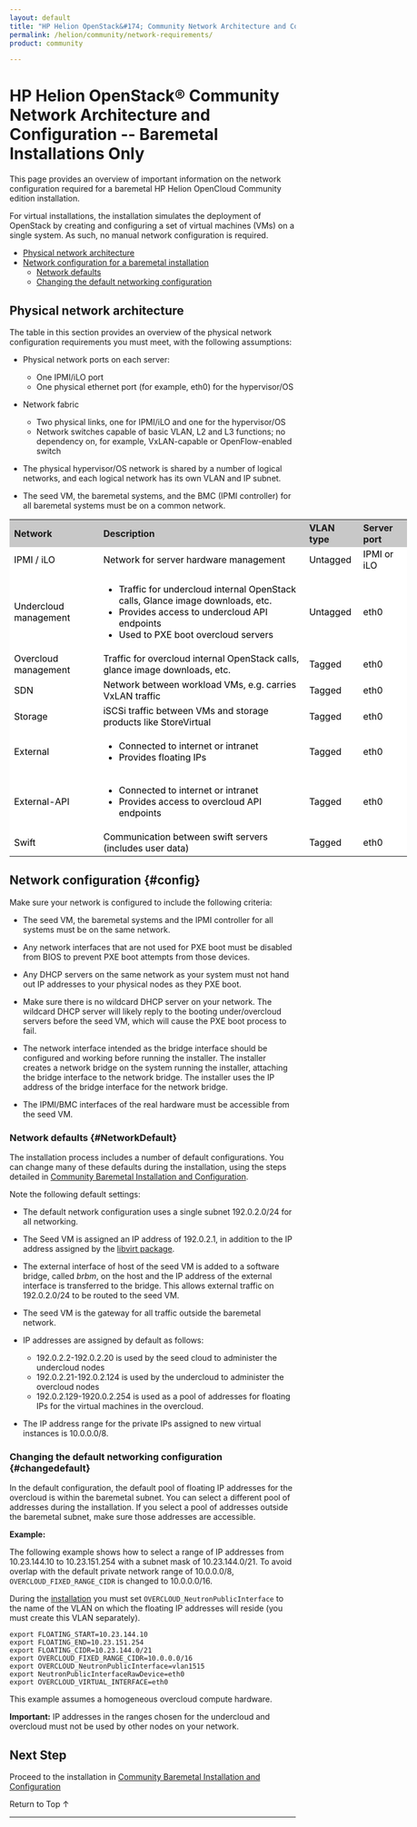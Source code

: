 ```yaml
---
layout: default
title: "HP Helion OpenStack&#174; Community Network Architecture and Configuration"
permalink: /helion/community/network-requirements/
product: community

---
```

<!--PUBLISHED-->

<script>

function PageRefresh {
onLoad="window.refresh"
}

PageRefresh();

</script>

<!--
<p style="font-size: small;"> <a href="/helion/community/">&#9664; PREV</a> | <a href="/helion/community/">&#9650; UP</a> | <a href="/helion/community/install-overview/">NEXT &#9654;</a> </p>
-->

# HP Helion OpenStack&reg; Community Network Architecture and Configuration -- Baremetal Installations Only

This page provides an overview of important information on the network configuration required for a baremetal HP Helion OpenCloud Community edition installation.

For virtual installations, the installation simulates the deployment of OpenStack by creating and configuring a set of virtual machines (VMs) on a single system. As such, no manual network configuration is required.

* [Physical network architecture](#physical-network-architecture)
* [Network configuration for a baremetal installation](#config)
	* [Network defaults](#NetworkDefault)
	* [Changing the default networking configuration](#changedefault) 


## Physical network architecture

The table in this section provides an overview of the physical network configuration requirements you must meet, with the following assumptions:

- Physical network ports on each server:
  - One IPMI/iLO port
  - One physical ethernet port (for example, eth0) for the hypervisor/OS

- Network fabric
  - Two physical links, one for IPMI/iLO and one for the hypervisor/OS
  - Network switches capable of basic VLAN, L2 and L3 functions; no dependency on, for example, VxLAN-capable or OpenFlow-enabled switch

- The physical hypervisor/OS network is shared by a number of logical networks, and each logical network has its own VLAN and IP subnet.
- The seed VM, the baremetal systems, and the BMC (IPMI controller) for all
  baremetal systems must be on a common network.

<!--
For detailed information, see the [Reference architecture](/helion/community//reference-architecture/).
--> 

<table style="text-align: left; vertical-align: top; width:700px;">

<tr style="background-color: #C8C8C8;">
<th> Network </th>
<th> Description </th>
<th> VLAN type </th>
<th> Server port </th>

</tr>

<tr style="background-color: white; color: black;">
<td> IPMI / iLO </td>
<td> Network for server hardware management </td>
<td> Untagged </td>
<td> IPMI or iLO</td>

</tr>

<tr style="background-color: white; color: black;">
<td> Undercloud management </td>
<td> <ul><li>Traffic for undercloud internal OpenStack calls, Glance image downloads, etc.</li>
<li>Provides access to undercloud API endpoints</li>
<li>Used to PXE boot overcloud servers</li>
</ul> </td>
<td> Untagged </td>
<td> eth0</td>

</tr>

<tr style="background-color: white; color: black;">
<td> Overcloud management </td>
<td> Traffic for overcloud internal OpenStack calls, glance image downloads, etc. </td>
<td> Tagged </td>
<td> eth0</td>

</tr>

<tr style="background-color: white; color: black;">
<td> SDN </td>
<td> Network between workload VMs, e.g. carries VxLAN traffic </td>
<td> Tagged </td>
<td> eth0</td>

</tr>

<tr style="background-color: white; color: black;">
<td> Storage </td>
<td> iSCSi traffic between VMs and storage products like StoreVirtual </td>
<td> Tagged </td>
<td> eth0</td>

</tr>

<tr style="background-color: white; color: black;">
<td> External </td>
<td><ul><li> Connected to internet or intranet</li>
<li>Provides floating IPs</li></ul> </td>
<td> Tagged </td>
<td> eth0</td>

</tr>

<tr style="background-color: white; color: black;">
<td> External-API </td>
<td> <ul><li>Connected to internet or intranet</li>
<li>Provides access to overcloud API endpoints</li></ul> </td>
<td> Tagged </td>
<td> eth0</td>

</tr>

<tr style="background-color: white; color: black;">
<td> Swift </td>
<td> Communication between swift servers (includes user data)  </td>
<td> Tagged </td>
<td> eth0</td>

</tr>

</table>


## Network configuration {#config}

Make sure your network is configured to include the following criteria:

* The seed VM, the baremetal systems and the IPMI controller for all systems must be on the same network.

* Any network interfaces that are not used for PXE boot must be disabled from BIOS to prevent PXE boot attempts from those devices.

* Any DHCP servers on the same network as your system must not hand out IP addresses to your physical nodes as they PXE boot.

* Make sure there is no wildcard DHCP server on your network. The wildcard DHCP server will likely reply to the booting under/overcloud servers before the seed VM, which will cause the PXE boot process to fail.

* The network interface intended as the bridge interface should be configured and working before running the installer. The installer creates a network bridge on the system running the installer, attaching the bridge interface to the network bridge. The installer uses the IP address of the bridge interface for the network bridge.

* The IPMI/BMC interfaces of the real hardware must be accessible from the seed VM.

 
### Network defaults {#NetworkDefault}

The installation process includes a number of default configurations. You can change many of these defaults during the installation, using the steps detailed in [Community Baremetal Installation and Configuration](/helion/community/install/).

Note the following default settings:

- The default network configuration uses a single subnet 192.0.2.0/24 for all networking. 
- The Seed VM is assigned an IP address of 192.0.2.1, in addition to the IP address assigned by the [libvirt package](#packages). 
- The external interface of host of the seed VM is added to a software bridge, called *brbm*, on the host and the IP address of the external interface is transferred to the bridge. This allows external traffic on 192.0.2.0/24 to be routed to the seed VM.
- The seed VM is the gateway for all traffic outside the baremetal network.
- IP addresses are assigned by default as follows:

	- 192.0.2.2-192.0.2.20 is used by the seed cloud to administer the undercloud nodes
	- 192.0.2.21-192.0.2.124 is used by the undercloud to administer the overcloud nodes
	- 192.0.2.129-1920.0.2.254 is used as a pool of addresses for floating IPs for the virtual machines in the overcloud.

- The IP address range for the private IPs assigned to new virtual instances is 10.0.0.0/8. 

### Changing the default networking configuration {#changedefault}

In the default configuration, the default pool of floating IP addresses for the overcloud is within the baremetal subnet. You can select a different pool of addresses during the installation. If you select a pool of addresses outside the baremetal subnet, make sure those addresses are accessible.

**Example:**

The following example shows how to select a range of IP addresses from 10.23.144.10 to 10.23.151.254 with a subnet mask of 10.23.144.0/21. To avoid overlap with the default private network range of 10.0.0.0/8, `OVERCLOUD_FIXED_RANGE_CIDR` is changed to 10.0.0.0/16.

During the [installation](/helion/community/install/) you must set `OVERCLOUD_NeutronPublicInterface` to the name of the VLAN on which the floating IP addresses will reside (you must create this VLAN separately).

	export FLOATING_START=10.23.144.10
	export FLOATING_END=10.23.151.254
	export FLOATING_CIDR=10.23.144.0/21
	export OVERCLOUD_FIXED_RANGE_CIDR=10.0.0.0/16
	export OVERCLOUD_NeutronPublicInterface=vlan1515
	export NeutronPublicInterfaceRawDevice=eth0
	export OVERCLOUD_VIRTUAL_INTERFACE=eth0

  This example assumes a homogeneous overcloud compute hardware.

**Important:** IP addresses in the ranges chosen for the undercloud and overcloud must not be used by other nodes
on your network.

## Next Step

Proceed to the installation in [Community Baremetal Installation and Configuration](/helion/community/install/)

<a href="#top" style="padding:14px 0px 14px 0px; text-decoration: none;"> Return to Top &#8593; </a>

----
